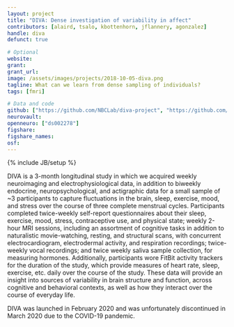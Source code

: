 ```yaml
---
layout: project
title: "DIVA: Dense investigation of variability in affect"
contributors: [alaird, tsalo, kbottenhorn, jflannery, agonzalez]
handle: diva
defunct: true

# Optional
website:
grant:
grant_url:
image: /assets/images/projects/2018-10-05-diva.png
tagline: What can we learn from dense sampling of individuals?
tags: [fmri]

# Data and code
github: ["https://github.com/NBCLab/diva-project", "https://github.com/NBCLab/arithmetic-task", "https://github.com/NBCLab/pyfLoc", "https://github.com/NBCLab/localizer-task", "https://github.com/NBCLab/film-viewing-task", "https://github.com/NBCLab/arithmetic-task", "https://github.com/NBCLab/sorpf-task", "https://github.com/NBCLab/eirt-task", "https://github.com/NBCLab/probabilistic-selection-task"]
neurovault:
openneuro: ["ds002278"]
figshare:
figshare_names:
osf:
---
```

{% include JB/setup %}

DIVA is a 3-month longitudinal study in which we acquired weekly neuroimaging and electrophysiological data, in addition to biweekly endocrine, neuropsychological, and actigraphic data for a small sample of ~3 participants to capture fluctuations in the brain, sleep, exercise, mood, and stress over the course of three complete menstrual cycles. Participants completed twice-weekly self-report questionnaires about their sleep, exercise, mood, stress, contraceptive use, and physical state; weekly 2-hour MRI sessions, including an assortment of cognitive tasks in addition to naturalistic movie-watching, resting, and structural scans, with concurrent electrocardiogram, electrodermal activity, and respiration recordings; twice-weekly vocal recordings; and twice weekly saliva sample collection, for measuring hormones. Additionally, participants wore FitBit activity trackers for the duration of the study, which provide measures of heart rate, sleep, exercise, etc. daily over the course of the study. These data will provide an insight into sources of variability in brain structure and function, across cognitive and behavioral contexts, as well as how they interact over the course of everyday life. 

DIVA was launched in February 2020 and was unfortunately discontinued in March 2020 due to the COVID-19 pandemic.